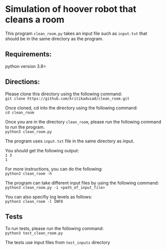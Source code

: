 # Simulation of hoover robot that cleans a room
This program `clean_room.py` takes an input file such as `input.txt` that should be in the same directory as the program.

## Requirements:
python version 3.8=  

## Directions:
Please clone this directory using the following command:  
`git clone https://github.com/kritikadusad/clean_room.git`

Once cloned, cd into the directory using the following command:  
`cd clean_room`

Once you are in the directory `clean_room`, please run the following command to run the program.  
`python3 clean_room.py`

The program uses `input.txt` file in the same directory as input.   

You should get the following output:  
`1 3`  
`1`  

For more instructions, you can do the following:  
`python3 clean_room -h`

The program can take different input files by using the following command:  
`python3 clean_room.py -i <path_of_input_file>`  

You can also specifiy log levels as follows:  
`python3 clean_room -l INFO`  

## Tests
To run tests, please run the following command:  
`python3 test_clean_room.py`

The tests use input files from `test_inputs` directory



